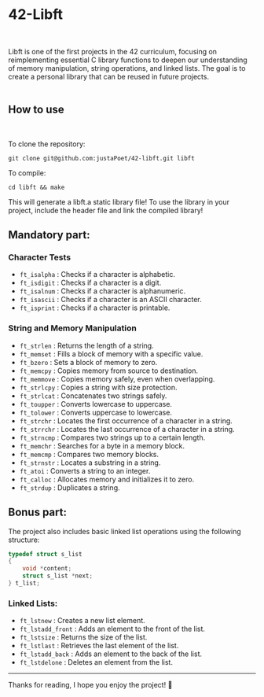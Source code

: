 # 42-Libft
<br>

Libft is one of the first projects in the 42 curriculum, focusing on reimplementing essential C library functions to deepen our understanding of memory manipulation, string operations, and linked lists. The goal is to create a personal library that can be reused in future projects.<br>
<br>

## How to use
<br>

To clone the repository:
```
git clone git@github.com:justaPoet/42-libft.git libft
```

To compile:
```
cd libft && make
```








This will generate a libft.a static library file!
To use the library in your project, include the header file and link the compiled library!

## Mandatory part:
### Character Tests
- `ft_isalpha` : Checks if a character is alphabetic.
- `ft_isdigit` : Checks if a character is a digit.
- `ft_isalnum` : Checks if a character is alphanumeric.
- `ft_isascii` : Checks if a character is an ASCII character.
- `ft_isprint` : Checks if a character is printable.

### String and Memory Manipulation
- `ft_strlen` : Returns the length of a string.
- `ft_memset` : Fills a block of memory with a specific value.
- `ft_bzero` : Sets a block of memory to zero.
- `ft_memcpy` : Copies memory from source to destination.
- `ft_memmove` : Copies memory safely, even when overlapping.
- `ft_strlcpy` : Copies a string with size protection.
- `ft_strlcat` : Concatenates two strings safely.
- `ft_toupper` : Converts lowercase to uppercase.
- `ft_tolower` : Converts uppercase to lowercase.
- `ft_strchr` : Locates the first occurrence of a character in a string.
- `ft_strrchr` : Locates the last occurrence of a character in a string.
- `ft_strncmp` : Compares two strings up to a certain length.
- `ft_memchr` : Searches for a byte in a memory block.
- `ft_memcmp` : Compares two memory blocks.
- `ft_strnstr` : Locates a substring in a string.
- `ft_atoi` : Converts a string to an integer.
- `ft_calloc` : Allocates memory and initializes it to zero.
- `ft_strdup` : Duplicates a string.

## Bonus part:

The project also includes basic linked list operations using the following structure:

```c
typedef struct s_list
{
    void *content;
    struct s_list *next;
} t_list;
```

### Linked Lists:
- `ft_lstnew` : Creates a new list element.
- `ft_lstadd_front` : Adds an element to the front of the list.
- `ft_lstsize` : Returns the size of the list.
- `ft_lstlast` : Retrieves the last element of the list.
- `ft_lstadd_back` : Adds an element to the back of the list.
- `ft_lstdelone` : Deletes an element from the list.

---

Thanks for reading, I hope you enjoy the project!  🚀

